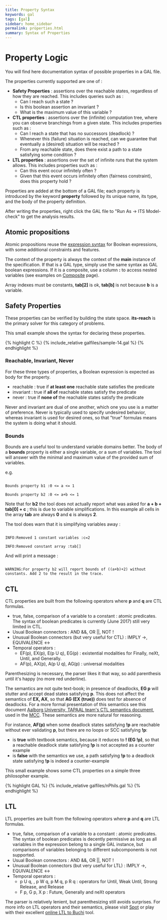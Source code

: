 ```yaml
---
title: Property Syntax
keywords: gal
tags: [gal]
sidebar: home_sidebar
permalink: properties.html
summary: Syntax of Properties
---
```



# Property Logic

You will find here documentation syntax of possible properties in a GAL file.

The properties currently supported are one of :

* **Safety Properties** : assertions over the reachable states, regardless of how they are reached. 
This includes queries such as : 
   * Can I reach such a state ? 
   * Is this boolean assertion an invariant ? 
   * What is the maximum value of this variable ?
* **CTL properties** : assertions over the (infinite) computation tree, where you can observe branchings from a given state. 
This includes properties such as :
   * Can I reach a state that has no successors (deadlock) ?  
   * Whenever this (failure) situation is reached, can we guarantee that eventually a (desired) situation will be reached ?
   * From any reachable state, does there exist a path to a state satisfying some condition ?
* **LTL properties** : assertions over the set of infinite runs that the system allows.
This includes properties such as :
  * Can this event occur infinitely often ?
  * Given that this event occurs infinitely often (fairness constraint), does this property hold ?

Properties are added at the bottom of a GAL file; each property is introduced by the keyword **property**
followed by its unique name, its type, and the body of the property definition.

After writing the properties, right click the GAL file to "Run As -> ITS Model-check" to get the analysis results.
  
## Atomic propositions

Atomic propositions reuse the [expression syntax](galbasics.md) for Boolean expressions, with some additional constraints and features.
 
The context of the property is always the context of the **main** instance of the specification.
If that is a GAL type, simply use the same syntax as GAL boolean expressions.
If it is a composite, use a column **:** to access nested variables (see examples on [Composite](cgalbasics.md) page). 

Array indexes must be constants, **tab[2]** is ok, **tab[b]** is not because **b** is a variable.

## Safety Properties

These properties can be verified by building the state space.
**its-reach** is the primary solver for this category of problems.

This small example shows the syntax for declaring these properties.

{% highlight C %}
{% include_relative galfiles/sample-14.gal %}
{% endhighlight %}

### Reachable, Invariant, Never

For these three types of properties, a Boolean expression is expected as body for the property.

 * reachable : true if **at least one** reachable state satisfies the predicate
 * invariant : true if **all of** reachable states satisfy the predicate
 * never : true if **none of** the reachable states satisfy the predicate
 
Never and invariant are dual of one another, which one you use is a matter of preference.
Never is typically used to specify undesired behavior, whereas invariant is used for desired ones,
 so that "true" formulas means the system is doing what it should.

### Bounds

Bounds are a useful tool to understand variable domains better.
The body of a __bounds__ property is either a single variable, or a sum of variables.
The tool will answer with the minimal and maximum value of the provided sum of variables.  

e.g.

<code>
Bounds property b1 :0 <= a <= 1<br/>
Bounds property b2 :0 <= a+b <= 1
</code>

Note that for __b2__ the tool does not actually report what was asked for __a + b + tab[0] + c__ ; this is due to variable simplifications.
In this example all cells in the array __tab__ are always **0** and __c__ is always **2**.

The tool does warn that it is simplifying variables away :

<code>
INFO:Removed 1 constant variables :c=2<br/>
INFO:Removed constant array :tab[]
</code>

And will print a message : 

<code>
WARNING:For property b2 will report bounds of ((a+b)+2) without constants. Add 2 to the result in the trace.
</code>

## CTL

CTL properties are built from the following operators where **p** and **q** are CTL formulas.
* true, false, comparison of a variable to a constant : atomic predicates. The syntax of boolean predicates is currently (June 2017) still very limited in CTL.
* Usual Boolean connectors : AND &&, OR &#124;&#124;, NOT ! 
* Unusual Boolean connectors (but very useful for CTL) : IMPLY ->, EQUIVALENCE <->
* Temporal operators :
  * EF(p), EX(p), E(p U q), EG(p) : existential modalities for Finally, neXt, Until, and Generally.
  * AF(p), AX(p), A(p U q), AG(p) : universal modalities

Parenthesizing is necessary, the parser likes it that way, so add parenthesis until it's happy (no more red underline).

The semantics are not quite text-book; in presence of deadlocks, **EG p** will stutter and accept dead states satisfying **p**.
This does not affect the semantics of **EX, AX**, so that **AG (EX (true))** does test for absence of deadlocks.
For a more formal presentation of this semantics see this document [Aalborg University, TAPAAL team's CTL semantics document](files/CTL-semantics.pdf), used in the [MCC](http://mcc.lip6.fr).
These semantics are more natural for reasoning.

For instance, **AF(p)** when some deadlock states satisfying **!p** are reachable without ever validating **p**, but there are no loops or SCC satisfying **!p**:
* is **true** with textbook semantics, because it reduces to **! (EG !p)**, so that a reachable deadlock state satisfying **!p** is not accepted as a counter example
* is **false** with the semantics we use, a path satisfying **!p** to a deadlock state satisfying **!p** is indeed a counter-example

This small example shows some CTL properties on a simple three philosopher example.

{% highlight GAL %}
{% include_relative galfiles/nPhils.gal %}
{% endhighlight %}

## LTL

LTL properties are built from the following operators where **p** and **q** are LTL formulas.
* true, false, comparison of a variable to a constant : atomic predicates. 
The syntax of boolean predicates is decently permissive as long as all variables in the expression belong to a single GAL instance, but comparisons of variables belonging to different subcomponents is not supported.
* Usual Boolean connectors : AND &&, OR &#124;&#124;, NOT ! 
* Unusual Boolean connectors (but very useful for LTL) : IMPLY ->, EQUIVALENCE <->
* Temporal operators :
  * p U q, , p W q, p M q, p R q : operators for Until, Weak Until, Strong Release, and Release
  * F p, G p, X p : Future, Generally and neXt operators

The parser is relatively lenient, but parenthesizing still avoids surprises.
For more info on LTL operators and their semantics, please visit [Spot](https://spot.lrde.epita.fr/concepts.html#ltl) or play with their excellent
[online LTL to Buchi](https://spot.lrde.epita.fr/trans.html) tool.
